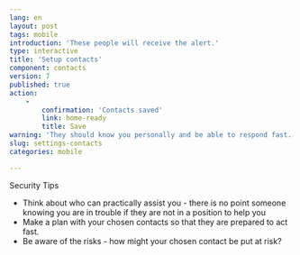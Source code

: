 ```yaml
---
lang: en
layout: post
tags: mobile
introduction: 'These people will receive the alert.'
type: interactive
title: 'Setup contacts'
component: contacts
version: 7
published: true
action:
    -
        confirmation: 'Contacts saved'
        link: home-ready
        title: Save
warning: 'They should know you personally and be able to respond fast.'
slug: settings-contacts
categories: mobile

---
```


Security Tips

 - Think about who can practically assist you  - there is no point someone knowing you are in trouble if they are not in a position to help you
 - Make a plan with your chosen contacts so that they are prepared to act fast. 
 - Be aware of the risks - how might your chosen contact be put at risk?